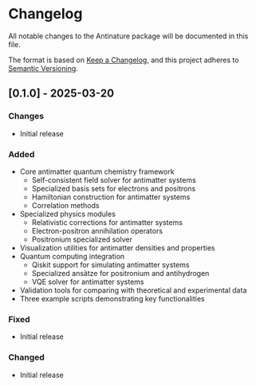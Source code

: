 # Changelog

All notable changes to the Antinature package will be documented in this file.

The format is based on [Keep a Changelog](https://keepachangelog.com/en/1.0.0/),
and this project adheres to [Semantic Versioning](https://semver.org/spec/v2.0.0.html).


## [0.1.0] - 2025-03-20
### Changes
- Initial release

### Added
- Core antimatter quantum chemistry framework
  - Self-consistent field solver for antimatter systems
  - Specialized basis sets for electrons and positrons
  - Hamiltonian construction for antimatter systems
  - Correlation methods
- Specialized physics modules
  - Relativistic corrections for antimatter systems
  - Electron-positron annihilation operators
  - Positronium specialized solver
- Visualization utilities for antimatter densities and properties
- Quantum computing integration
  - Qiskit support for simulating antimatter systems
  - Specialized ansätze for positronium and antihydrogen
  - VQE solver for antimatter systems
- Validation tools for comparing with theoretical and experimental data
- Three example scripts demonstrating key functionalities

### Fixed
- Initial release

### Changed
- Initial release 